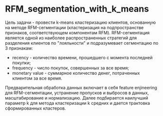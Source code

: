 # RFM_segmentation_with_k_means
Цель задачи - провести k-means кластеризацию клиентов, основанную на методе RFM-сегментации (кластеризация на подпространстве признаков, соответствующем компонентам RFM).
RFM-сегментация является одной из наиболее распространенных стратегий для разделения клиентов по "лояльности" и подразумевает сегментацию по 3 признакам:
- recency - количество времени, прошедшего с момента последней покупки;
- frequency - число покупок, совершенных за все время;
- monetary value - суммарное количество денег, потраченных клиентом за все время.

Предварительная обработка данных включает в себя feature enjineering для RFM-сегментации, устранение пропусков и выбросов в данных, масштабирование и нормализацию. Далее подбирается наилучший параметр k для метода кластеризации k средних и дается трактовка сформированных кластеров.
